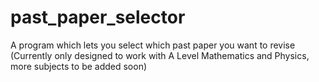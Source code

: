 # past_paper_selector
A program which lets you select which past paper you want to revise (Currently only designed to work with A Level Mathematics and Physics, more subjects to be added soon)

